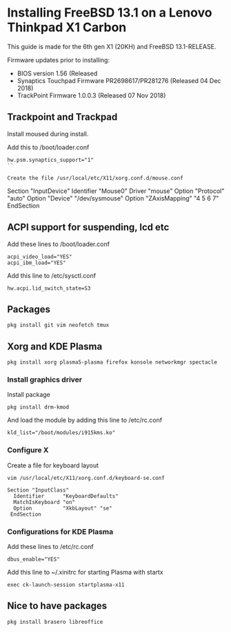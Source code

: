 # Installing FreeBSD 13.1 on a Lenovo Thinkpad X1 Carbon

This guide is made for the 6th gen X1 (20KH) and FreeBSD 13.1-RELEASE.

Firmware updates prior to installing:

* BIOS version 1.56 (Released 
* Synaptics Touchpad Firmware PR2698617/PR281276 (Released 04 Dec 2018)
* TrackPoint Firmware 1.0.0.3 (Released 07 Nov 2018)

## Trackpoint and Trackpad

Install moused during install.

Add this to /boot/loader.conf
```
hw.psm.synaptics_support="1"
``

Create the file /usr/local/etc/X11/xorg.conf.d/mouse.conf
```
Section "InputDevice"
    Identifier      "Mouse0"
    Driver          "mouse"
    Option          "Protocol"      "auto"
    Option          "Device"        "/dev/sysmouse"
    Option          "ZAxisMapping"  "4 5 6 7"
EndSection



## ACPI support for suspending, lcd etc

Add these lines to /boot/loader.conf
```
acpi_video_load="YES"
acpi_ibm_load="YES"
```

Add this line to /etc/sysctl.conf
```
hw.acpi.lid_switch_state=S3
```

## Packages

```
pkg install git vim neofetch tmux
```

## Xorg and KDE Plasma

```
pkg install xorg plasma5-plasma firefox konsole networkmgr spectacle
```

### Install graphics driver
Install package
```
pkg install drm-kmod
```

And load the module by adding this line to /etc/rc.conf
```
kld_list="/boot/modules/i915kms.ko"
```

### Configure X

Create a file for keyboard layout
```
vim /usr/local/etc/X11/xorg.conf.d/keyboard-se.conf

Section "InputClass"
  Identifier      "KeyboardDefaults"
  MatchIsKeyboard "on"
  Option          "XkbLayout" "se"
 EndSection
 ```

### Configurations for KDE Plasma

Add these lines to /etc/rc.conf
```
dbus_enable="YES"
```

Add this line to ~/.xinitrc for starting Plasma with startx
```
exec ck-launch-session startplasma-x11
```

## Nice to have packages

```
pkg install brasero libreoffice
```
